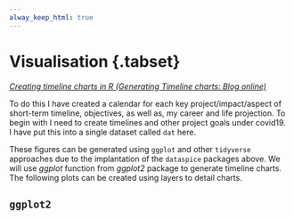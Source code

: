 ```yaml
---
alway_keep_html: true
---
```




# Visualisation {.tabset}

[*Creating timeline charts in R (Generating Timeline charts: Blog online)*]()

To do this I have created a calendar for each key project/impact/aspect of short-term timeline, objectives, as well as, my career and life projection. To begin with I need to create timelines and other project goals under covid19. I have put this into a single dataset called `dat` here.

These figures can be generated using `ggplot` and other `tidyverse` approaches due to the implantation of the `dataspice` packages above. We will use *ggplot* function from *ggplot2* package to generate timeline charts. The following plots can be created using layers to detail charts.

## `ggplot2`

